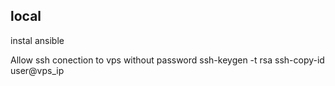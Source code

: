 ## local
instal ansible

Allow ssh conection to vps without password
    ssh-keygen -t rsa
    ssh-copy-id user@vps_ip


